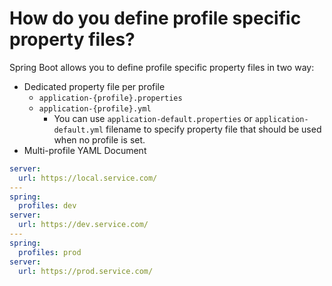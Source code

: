 # How do you define profile specific property files?
Spring Boot allows you to define profile specific property files in two way:
- Dedicated property file per profile
    - ```application-{profile}.properties```
    - ```application-{profile}.yml```
        - You can use ```application-default.properties``` or ```application-default.yml``` filename to specify 
          property file that should be used when no profile is set.
- Multi-profile YAML Document
```yaml
server:
  url: https://local.service.com/
---
spring:
  profiles: dev
server:
  url: https://dev.service.com/
---
spring:
  profiles: prod
server:
  url: https://prod.service.com/
```
